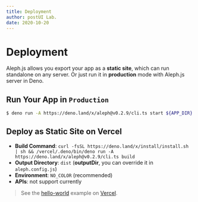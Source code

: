 ```yaml
---
title: Deployment
author: postUI Lab.
date: 2020-10-20
---
```


# Deployment
Aleph.js allows you export your app as a **static site**, which can run standalone on any server. Or just run it in **production** mode with Aleph.js server in Deno.

## Run Your App in `Production`
```bash
$ deno run -A https://deno.land/x/aleph@v0.2.9/cli.ts start ${APP_DIR} --port 80
```

## Deploy as Static Site on Vercel

- **Build Command**: `curl -fsSL https://deno.land/x/install/install.sh | sh && /vercel/.deno/bin/deno run -A https://deno.land/x/aleph@v0.2.9/cli.ts build`
- **Output Directory**: `dist` (**outputDir**, you can override it in `aleph.config.js`)
- **Environment**: `NO_COLOR` (recommended)
- **APIs**: not support currently

> See the [hello-world](https://alephjs-hello-world.vercel.app/) example on [Vercel](https://vercel.com).
